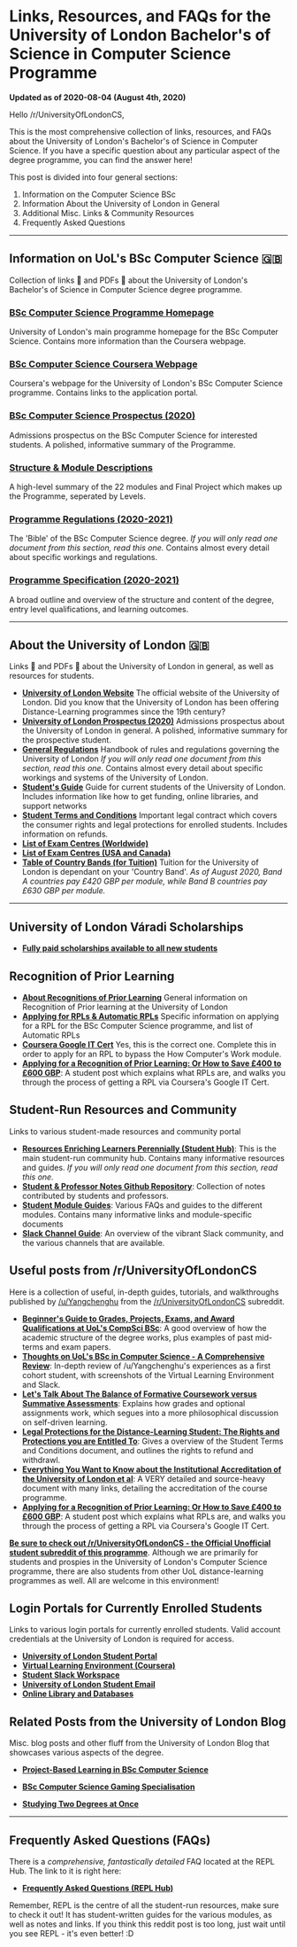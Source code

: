 # Links, Resources, and FAQs for the University of London Bachelor's of Science in Computer Science Programme

**Updated as of 2020-08-04 (August 4th, 2020)**

Hello /r/UniversityOfLondonCS,

This is the most comprehensive collection of links, resources, and FAQs about the University of London's Bachelor's of Science in Computer Science. If you have a specific question about any particular aspect of the degree programme, you can find the answer here!

This post is divided into four general sections:

1. Information on the Computer Science BSc
2. Information About the University of London in General
3. Additional Misc. Links & Community Resources
4. Frequently Asked Questions

---

## Information on UoL's BSc Computer Science 🇬🇧

Collection of links 🔗 and PDFs 📄 about the University of London's Bachelor's of Science in Computer Science degree programme.

### [**BSc Computer Science Programme Homepage**](https://london.ac.uk/courses/computer-science)

University of London's main programme homepage for the BSc Computer Science. Contains more information than the Coursera webpage.

### [**BSc Computer Science Coursera Webpage**](https://www.coursera.org/degrees/bachelor-of-science-computer-science-london/)

Coursera's webpage for the University of London's BSc Computer Science programme. Contains links to the application portal.

### [**BSc Computer Science Prospectus (2020)**](https://london.ac.uk/sites/default/files/prospectuses/computer-science-prospectus-2020.pdf)

Admissions prospectus on the BSc Computer Science for interested students. A polished, informative summary of the Programme.

### [**Structure & Module Descriptions**](https://london.ac.uk/computer-science-structure)

A high-level summary of the 22 modules and Final Project which makes up the Programme, seperated by Levels.

### [**Programme Regulations (2020-2021)**](https://london.ac.uk/sites/default/files/regulations/progregs-computer-science-2020-21.pdf)

The 'Bible' of the BSc Computer Science degree. _If you will only read one document from this section, read this one._ Contains almost every detail about specific workings and regulations.

### [**Programme Specification (2020-2021)**](https://london.ac.uk/sites/default/files/programme-specifications/progspec-computer-science-2020-21.pdf)

A broad outline and overview of the structure and content of the degree, entry level qualifications, and learning outcomes.

---

## About the University of London 🇬🇧

Links 🔗 and PDFs 📄 about the University of London in general, as well as resources for students.

- [**University of London Website**](https://london.ac.uk/) The official website of the University of London. Did you know that the University of London has been offering Distance-Learning programmes since the 19th century?
- [**University of London Prospectus (2020)**](https://london.ac.uk/sites/default/files/prospectuses/GIP-2020.pdf) Admissions prospectus about the University of London in general. A polished, informative summary for the prospective student.
- [**General Regulations**](https://london.ac.uk/sites/default/files/regulations/progregs-general-2020-2021.pdf) Handbook of rules and regulations governing the University of London _If you will only read one document from this section, read this one._ Contains almost every detail about specific workings and systems of the University of London.
- [**Student's Guide**](https://my.london.ac.uk/documents/10197/2676152/Student+Guide/07f72f0b-fd7d-cc23-603f-db6c31bfa5e2) Guide for current students of the University of London. Includes information like how to get funding, online libraries, and support networks
- [**Student Terms and Conditions**](https://london.ac.uk/sites/default/files/governance/student-terms-and-conditions.pdf) Important legal contract which covers the consumer rights and legal protections for enrolled students. Includes information on refunds.
- [**List of Exam Centres (Worldwide)**](https://my.london.ac.uk/documents/10197/2926462/examcentres-worldwide2/659d044f-25c3-2a01-fd7e-0667e3d9e71a)
- [**List of Exam Centres (USA and Canada)**](https://my.london.ac.uk/documents/10197/2926462/examcentres-northamerica.pdf/da80d4a8-00db-053c-283a-0757f88b5e85)
- [**Table of Country Bands (for Tuition)**](https://london.ac.uk/sites/default/files/leaflets/country-bands.pdf) Tuition for the University of London is dependant on your 'Country Band'. _As of August 2020, Band A countries pay £420 GBP per module, while Band B countries pay £630 GBP per module._

---

## University of London Váradi Scholarships

- [**Fully paid scholarships available to all new students**](https://london.ac.uk/applications/funding-your-study/scholarships-and-bursaries/varadi-scholarships)

## Recognition of Prior Learning

- [**About Recognitions of Prior Learning**](https://london.ac.uk/applications/how-apply/recognition-prior-learning) General information on Recognition of Prior learning at the University of London
- [**Applying for RPLs & Automatic RPLs**](https://london.ac.uk/applications/how-apply/recognition-prior-learning/recognition-and-accreditation-prior-learning-3) Specific information on applying for a RPL for the BSc Computer Science programme, and list of Automatic RPLs
- [**Coursera Google IT Cert**](https://www.coursera.org/professional-certificates/google-it-support) Yes, this is the correct one. Complete this in order to apply for an RPL to bypass the How Computer's Work module.
- [**Applying for a Recognition of Prior Learning: Or How to Save £400 to £600 GBP**](https://www.reddit.com/r/UniversityOfLondonCS/comments/hhjr2r/applying_for_a_recognition_of_prior_learning_rpl/): A student post which explains what RPLs are, and walks you through the process of getting a RPL via Coursera's Google IT Cert.

## Student-Run Resources and Community

Links to various student-made resources and community portal

- [**Resources Enriching Learners Perennially (Student Hub)**](https://world-class.github.io/REPL/): This is the main student-run community hub. Contains many informative resources and guides. _If you will only read one document from this section, read this one._
- [**Student & Professor Notes Github Repository**](https://github.com/world-class/REPL/tree/master/notes): Collection of notes contributed by students and professors.
- [**Student Module Guides**](https://github.com/world-class/REPL/tree/master/modules/level_4): Various FAQs and guides to the different modules. Contains many informative links and module-specific documents
- [**Slack Channel Guide**](https://world-class.github.io/REPL/slack/): An overview of the vibrant Slack community, and the various channels that are available.

## Useful posts from /r/UniversityOfLondonCS

Here is a collection of useful, in-depth guides, tutorials, and walkthroughs published by [/u/Yangchenghu](https://www.reddit.com/user/Yangchenghu) from the [/r/UniversityOfLondonCS](https://www.reddit.com/r/UniversityOfLondonCS/) subreddit.

- [**Beginner's Guide to Grades, Projects, Exams, and Award Qualifications at UoL's CompSci BSc**](https://www.reddit.com/r/UniversityOfLondonCS/comments/hgbcc8/beginners_guide_to_grades_projects_exams_and/): A good overview of how the academic structure of the degree works, plus examples of past mid-terms and exam papers.
- [**Thoughts on UoL's BSc in Computer Science - A Comprehensive Review**](https://www.reddit.com/r/UniversityOfLondonCS/comments/hf8cwy/thoughts_on_university_of_londons_bachelors_in/): In-depth review of /u/Yangchenghu's experiences as a first cohort student, with screenshots of the Virtual Learning Environment and Slack.
- [**Let's Talk About The Balance of Formative Coursework versus Summative Assessments**](https://www.reddit.com/r/UniversityOfLondonCS/comments/hgx9zs/lets_talk_about_the_balance_of_formative/): Explains how grades and optional assignments work, which segues into a more philosophical discussion on self-driven learning.
- [**Legal Protections for the Distance-Learning Student: The Rights and Protections you are Entitled To**](https://www.reddit.com/r/UniversityOfLondonCS/comments/hldddc/legal_protections_for_the_distancelearning/): Gives a overview of the Student Terms and Conditions document, and outlines the rights to refund and withdrawl.
- [**Everything You Want to Know about the Institutional Accreditation of the University of London et al**](https://www.reddit.com/r/UniversityOfLondonCS/comments/hzumke/everything_you_want_to_know_about_the/): A VERY detailed and source-heavy document with many links, detailing the accreditation of the course programme.
- [**Applying for a Recognition of Prior Learning: Or How to Save £400 to £600 GBP**](https://www.reddit.com/r/UniversityOfLondonCS/comments/hhjr2r/applying_for_a_recognition_of_prior_learning_rpl/): A student post which explains what RPLs are, and walks you through the process of getting a RPL via Coursera's Google IT Cert.

[**Be sure to check out /r/UniversityOfLondonCS - the Official Unofficial student subreddit of this programme**](https://www.reddit.com/r/UniversityOfLondonCS). Although we are primarily for students and prospies in the University of London's Computer Science programme, there are also students from other UoL distance-learning programmes as well. All are welcome in this environment!

## Login Portals for Currently Enrolled Students

Links to various login portals for currently enrolled students. Valid account credentials at the University of London is required for access.

- [**University of London Student Portal**](https://my.london.ac.uk/)
- [**Virtual Learning Environment (Coursera)**](https://www.coursera.org/?authMode=login&authProvider=london)
- [**Student Slack Workspace**](https://londoncs.slack.com/)
- [**University of London Student Email**](http://mail.google.com/a/student.london.ac.uk)
- [**Online Library and Databases**](http://onlinelibrary.london.ac.uk/)

## Related Posts from the University of London Blog

Misc. blog posts and other fluff from the University of London Blog that showcases various aspects of the degree.

- [**Project-Based Learning in BSc Computer Science**](https://london.ac.uk/news-opinion/london-connection/feature/build-a-digital-portfolio-your-future-career)

- [**BSc Computer Science Gaming Specialisation**](https://london.ac.uk/news-opinion/london-connection/feature/ready-player-one-get-set-exciting-career-gaming)

- [**Studying Two Degrees at Once**](https://london.ac.uk/news-and-opinion/student-blog/combining-two-degrees-a-story-plato-and-programming)

---

## Frequently Asked Questions (FAQs)

There is a _comprehensive, fantastically detailed_ FAQ located at the REPL Hub. The link to it is right here:

- [**Frequently Asked Questions (REPL Hub)**](https://world-class.github.io/REPL/faq/)

Remember, REPL is the centre of all the student-run resources, make sure to check it out! It has student-written guides for the various modules, as well as notes and links. If you think this reddit post is too long, just wait until you see REPL - it's even better! :D
